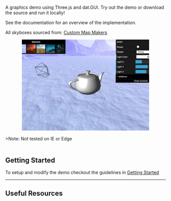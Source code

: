 A graphics demo using Three.js and dat.GUI. Try out the demo or download the source and run it locally!

See the documentation for an overview of the implementation.

All skyboxes sourced from: [Custom Map Makers](http://www.custommapmakers.org/skyboxes.php)  


<p align="center">
<img src="https://github.com/k1mby/teapot-demo/raw/gh-pages/src/img/screenshot.jpg" width="400px">
</p>
>Note: Not tested on IE or Edge

<br>
<br>

## Getting Started

To setup and modify the demo checkout the guidelines in [Getting Started](https://k1mby.github.io/teapot-demo/intro.html)

_______

## Useful Resources
